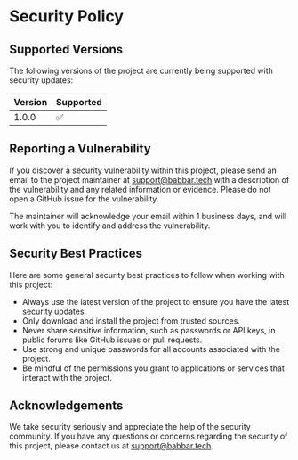 # Security Policy

## Supported Versions

The following versions of the project are currently being supported with security updates:

| Version | Supported          |
|---------| ------------------ |
| 1.0.0   | :white_check_mark: |

## Reporting a Vulnerability

If you discover a security vulnerability within this project, please send an email to the project maintainer at support@babbar.tech with a description of the vulnerability and any related information or evidence. Please do not open a GitHub issue for the vulnerability.

The maintainer will acknowledge your email within 1 business days, and will work with you to identify and address the vulnerability.

## Security Best Practices

Here are some general security best practices to follow when working with this project:

- Always use the latest version of the project to ensure you have the latest security updates.
- Only download and install the project from trusted sources.
- Never share sensitive information, such as passwords or API keys, in public forums like GitHub issues or pull requests.
- Use strong and unique passwords for all accounts associated with the project.
- Be mindful of the permissions you grant to applications or services that interact with the project.

## Acknowledgements

We take security seriously and appreciate the help of the security community. If you have any questions or concerns regarding the security of this project, please contact us at support@babbar.tech.
